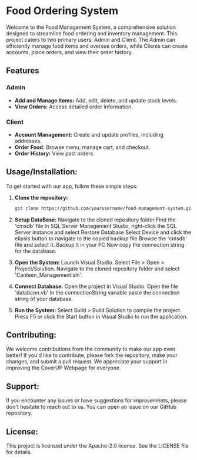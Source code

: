 
# Food Ordering System
Welcome to the Food Management System, a comprehensive solution designed to streamline food ordering and inventory management. This project caters to two primary users: Admin and Client. The Admin can efficiently manage food items and oversee orders, while Clients can create accounts, place orders, and view their order history.



## Features

### Admin
- **Add and Manage Items:** Add, edit, delete, and update stock levels.
- **View Orders:** Access detailed order information.

### Client
- **Account Management:** Create and update profiles, including addresses.
- **Order Food:** Browse menu, manage cart, and checkout.
- **Order History:** View past orders.




## Usage/Installation:
To get started with our app, follow these simple steps:

1. **Clone the repository:**
   ```bash
   git clone https://github.com/yourusername/food-management-system.git
   

2. **Setup DataBase:**
   Navigate to the cloned repository folder
   Find the 'cmsdb' file
   In SQL Server Management Studio, right-click the SQL Server instance and select Restore Database
   Select Device and click the elipsis button to navigate to the copied backup file
   Browse the 'cmsdb' file and select it.
   Backup it in your PC
   Now copy the connection string for the database.
   

3. **Open the System:**
   Launch Visual Studio.
   Select File > Open > Project/Solution.
   Navigate to the cloned repository folder and select 'Canteen_Management.sln'.
   

4. **Connect Database:**
   Open the project in Visual Studio.
   Open the file 'databcon.vb'
   In the connectionString variable paste the connection string of your database.

5. **Run the System:**
   Select Build > Build Solution to compile the project.
   Press F5 or click the Start button in Visual Studio to run the application.



## Contributing:

We welcome contributions from the community to make our app even better! If you'd like to contribute, please fork the repository, make your changes, and submit a pull request. We appreciate your support in improving the CoverUP Webpage for everyone.



## Support:

If you encounter any issues or have suggestions for improvements, please don't hesitate to reach out to us. You can open an issue on our GitHub repository.



## License:

This project is licensed under the Apache-2.0 license. See the LICENSE file for details.